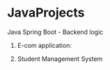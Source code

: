 # JavaProjects
Java Spring Boot - Backend logic
1. E-com application:

2. Student Management System
